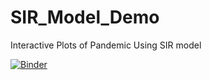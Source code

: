 # SIR_Model_Demo
Interactive Plots of Pandemic Using SIR model

[![Binder](https://mybinder.org/badge_logo.svg)](https://mybinder.org/v2/gh/syedshahab698/SIR_Model_Demo/master?filepath=SIR_Model_Demo.ipynb)

